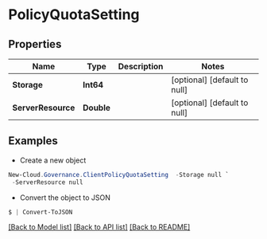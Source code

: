 # PolicyQuotaSetting
## Properties

Name | Type | Description | Notes
------------ | ------------- | ------------- | -------------
**Storage** | **Int64** |  | [optional] [default to null]
**ServerResource** | **Double** |  | [optional] [default to null]

## Examples

- Create a new object
```powershell
New-Cloud.Governance.ClientPolicyQuotaSetting  -Storage null `
 -ServerResource null
```

- Convert the object to JSON
```powershell
$ | Convert-ToJSON
```


[[Back to Model list]](../README.md#documentation-for-models) [[Back to API list]](../README.md#documentation-for-api-endpoints) [[Back to README]](../README.md)

